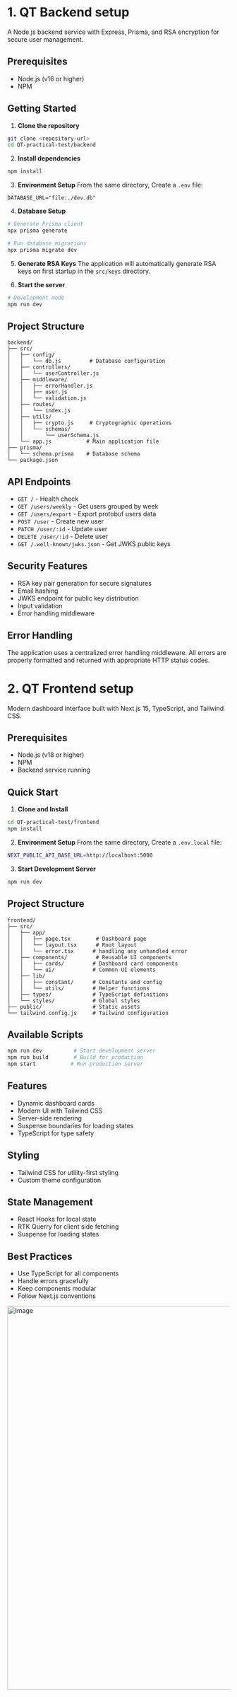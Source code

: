 # 1. QT Backend setup

A Node.js backend service with Express, Prisma, and RSA encryption for secure user management.

## Prerequisites

- Node.js (v16 or higher)
- NPM

## Getting Started

1. **Clone the repository**
```bash
git clone <repository-url>
cd QT-practical-test/backend
```

2. **Install dependencies**
```bash
npm install
```

3. **Environment Setup**
From the same directory, Create a `.env` file:
```env
DATABASE_URL="file:./dev.db"
```

4. **Database Setup**
```bash
# Generate Prisma client
npx prisma generate

# Run database migrations
npx prisma migrate dev
```

5. **Generate RSA Keys**
The application will automatically generate RSA keys on first startup in the `src/keys` directory.

6. **Start the server**
```bash
# Development mode
npm run dev
```

## Project Structure

```
backend/
├── src/
│   ├── config/
│   │   └── db.js         # Database configuration
│   ├── controllers/
│   │   └── userController.js
│   ├── middleware/
│   │   ├── errorHandler.js
│   │   ├── user.js
│   │   └── validation.js
│   ├── routes/
│   │   └── index.js
│   ├── utils/
│   │   ├── crypto.js     # Cryptographic operations
│   │   └── schemas/
│   │       └── userSchema.js
│   └── app.js           # Main application file
├── prisma/
│   └── schema.prisma    # Database schema
└── package.json
```

## API Endpoints

- `GET /` - Health check
- `GET /users/weekly` - Get users grouped by week
- `GET /users/export` - Export protobuf users data
- `POST /user` - Create new user
- `PATCH /user/:id` - Update user
- `DELETE /user/:id` - Delete user
- `GET /.well-known/jwks.json` - Get JWKS public keys

## Security Features

- RSA key pair generation for secure signatures
- Email hashing
- JWKS endpoint for public key distribution
- Input validation
- Error handling middleware

## Error Handling

The application uses a centralized error handling middleware. All errors are properly formatted and returned with appropriate HTTP status codes.

# 2. QT Frontend setup

Modern dashboard interface built with Next.js 15, TypeScript, and Tailwind CSS.

## Prerequisites

- Node.js (v18 or higher)
- NPM 
- Backend service running

## Quick Start

1. **Clone and Install**

```bash
cd QT-practical-test/frontend
npm install
```

2. **Environment Setup**
From the same directory, Create a `.env.local` file:
```bash
NEXT_PUBLIC_API_BASE_URL=http://localhost:5000
```

3. **Start Development Server**
```bash
npm run dev
```

## Project Structure
```
frontend/
├── src/
│   ├── app/
│   │   ├── page.tsx        # Dashboard page
│   │   └── layout.tsx      # Root layout
│   │   └── error.tsx      # handling any unhandled error
│   ├── components/         # Reusable UI components
│   │   ├── cards/         # Dashboard card components
│   │   └── ui/            # Common UI elements
│   ├── lib/
│   │   ├── constant/      # Constants and config
│   │   └── utils/         # Helper functions
│   ├── types/             # TypeScript definitions
│   └── styles/            # Global styles
├── public/                # Static assets
└── tailwind.config.js     # Tailwind configuration
```

## Available Scripts

```bash
npm run dev          # Start development server
npm run build        # Build for production
npm start           # Run production server
```

## Features

- Dynamic dashboard cards
- Modern UI with Tailwind CSS
- Server-side rendering
- Suspense boundaries for loading states
- TypeScript for type safety

## Styling

- Tailwind CSS for utility-first styling
- Custom theme configuration

## State Management

- React Hooks for local state
- RTK Querry for client side fetching
- Suspense for loading states

## Best Practices

- Use TypeScript for all components
- Handle errors gracefully
- Keep components modular
- Follow Next.js conventions

<img width="1875" height="868" alt="image" src="https://github.com/user-attachments/assets/5c349296-d222-427c-b6d7-652bd5858f9d" />
